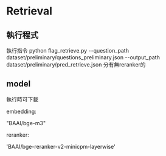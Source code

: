 # Retrieval
## 執行程式
執行指令 python flag_retrieve.py --question_path dataset/preliminary/questions_preliminary.json --output_path dataset/preliminary/pred_retrieve.json
分有無reranker的
## model
執行時可下載

embedding:

"BAAI/bge-m3"

reranker:

'BAAI/bge-reranker-v2-minicpm-layerwise'
